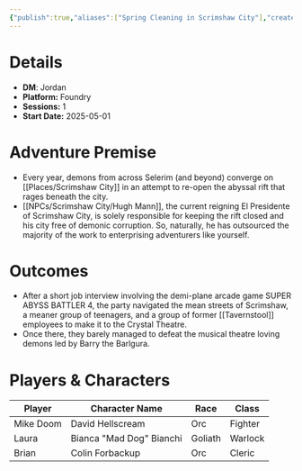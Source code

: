 ```yaml
---
{"publish":true,"aliases":["Spring Cleaning in Scrimshaw City"],"created":"2025-07-25T14:10:28.000-04:00","modified":"2025-10-22T21:26:49.669-04:00","published":"2025-10-22T21:26:49.669-04:00","cssclasses":"","DM":"Jordan","Players":["Mike Doom","Laura","Brian"],"Platform":"Foundry","Sessions":1,"Start Date":"2025-05-01","Authors":["Jordan"]}
---
```


# Details
- **DM**: Jordan
- **Platform:** Foundry
- **Sessions:** 1
- **Start Date:** 2025-05-01

# Adventure Premise
- Every year, demons from across Selerim (and beyond) converge on [[Places/Scrimshaw City]] in an attempt to re-open the abyssal rift that rages beneath the city.
- [[NPCs/Scrimshaw City/Hugh Mann]], the current reigning El Presidente of Scrimshaw City, is solely responsible for keeping the rift closed and his city free of demonic corruption. So, naturally, he has outsourced the majority of the work to enterprising adventurers like yourself.

# Outcomes
- After a short job interview involving the demi-plane arcade game SUPER ABYSS BATTLER 4, the party navigated the mean streets of Scrimshaw, a meaner group of teenagers, and a group of former [[Tavernstool]] employees to make it to the Crystal Theatre.
- Once there, they barely managed to defeat the musical theatre loving demons led by Barry the Barlgura.

# Players & Characters
| Player              | Character Name           | Race    | Class   |
| ------------------- | ------------------------ | ------- | ------- |
| Mike Doom | David Hellscream         | Orc     | Fighter |
| Laura | Bianca "Mad Dog" Bianchi | Goliath | Warlock |
| Brian | Colin Forbackup          | Orc     | Cleric  |
